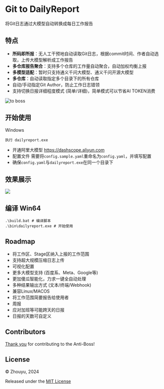 # Git to DailyReport

将Git日志通过大模型自动转换成每日工作报告

## 特点

* **所码即所报**：无人工干预地自动读取Git日志，根据commit时间、作者自动选取，上传大模型解析成工作报告
* **多仓库报告聚合**：支持多个仓库的工作量自动聚合，自动加权均衡上报
* **多模型适配**：暂时只支持通义千问大模型、通义千问开源大模型
* **多仓库**：自动读取指定多个目录下的所有仓库
* 自动/手动指定Git Author，防止工作日志错领
* 支持切换日报详细程度模式 (简单/详细)，简单模式可以节省AI TOKEN消费

![](https://z1.wzznft.com/i/2024/03/21/iu9yyz.gif "to boss")

## 开始使用

Windows

    执行 dailyreport.exe

* 开通阿里大模型 https://dashscope.aliyun.com
* 配置文件 需要将`config.sample.yaml`重命名为`config.yaml`，并填写配置
* 确保`config.yaml`与`dailyreport.exe`在同一个目录下

## 效果展示

![](https://free.wzznft.com/i/2024/03/21/p1idmz.png)

## 编译 Win64

    .\build.bat # 编译脚本
    .\bin\dailyreport.exe # 开始使用

## Roadmap

* 将工作区、Stage区纳入上报的工作范围
* 支持超大规模压缩日志上传
* 可视化配置
* 更多大模型支持 (百度系、Meta、Google等)
* 更加傻瓜智能化，力求一键全自动处理
* 多种结果输出方式 (文本/终端/Webhook)
* 兼容Linux/MACOS
* 将工作范围简要报告给使用者
* 周报
* 应对加班等可能跨天的日报
* 日报的天数可自定义

## Contributors

[Thank you](https://github.com/muyu66/git-to-dailyreport/graphs/contributors) for contributing to the Anti-Boss!

## License

© Zhouyu, 2024

Released under the [MIT License](https://github.com/muyu66/git-to-dailyreport/blob/master/LICENSE)